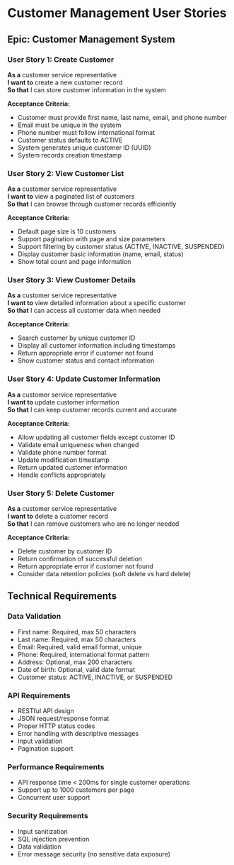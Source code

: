 # Customer Management User Stories

## Epic: Customer Management System

### User Story 1: Create Customer
**As a** customer service representative  
**I want to** create a new customer record  
**So that** I can store customer information in the system  

**Acceptance Criteria:**
- Customer must provide first name, last name, email, and phone number
- Email must be unique in the system
- Phone number must follow international format
- Customer status defaults to ACTIVE
- System generates unique customer ID (UUID)
- System records creation timestamp

### User Story 2: View Customer List
**As a** customer service representative  
**I want to** view a paginated list of customers  
**So that** I can browse through customer records efficiently  

**Acceptance Criteria:**
- Default page size is 10 customers
- Support pagination with page and size parameters
- Support filtering by customer status (ACTIVE, INACTIVE, SUSPENDED)
- Display customer basic information (name, email, status)
- Show total count and page information

### User Story 3: View Customer Details
**As a** customer service representative  
**I want to** view detailed information about a specific customer  
**So that** I can access all customer data when needed  

**Acceptance Criteria:**
- Search customer by unique customer ID
- Display all customer information including timestamps
- Return appropriate error if customer not found
- Show customer status and contact information

### User Story 4: Update Customer Information
**As a** customer service representative  
**I want to** update customer information  
**So that** I can keep customer records current and accurate  

**Acceptance Criteria:**
- Allow updating all customer fields except customer ID
- Validate email uniqueness when changed
- Validate phone number format
- Update modification timestamp
- Return updated customer information
- Handle conflicts appropriately

### User Story 5: Delete Customer
**As a** customer service representative  
**I want to** delete a customer record  
**So that** I can remove customers who are no longer needed  

**Acceptance Criteria:**
- Delete customer by customer ID
- Return confirmation of successful deletion
- Return appropriate error if customer not found
- Consider data retention policies (soft delete vs hard delete)

## Technical Requirements

### Data Validation
- First name: Required, max 50 characters
- Last name: Required, max 50 characters
- Email: Required, valid email format, unique
- Phone: Required, international format pattern
- Address: Optional, max 200 characters
- Date of birth: Optional, valid date format
- Customer status: ACTIVE, INACTIVE, or SUSPENDED

### API Requirements
- RESTful API design
- JSON request/response format
- Proper HTTP status codes
- Error handling with descriptive messages
- Input validation
- Pagination support

### Performance Requirements
- API response time < 200ms for single customer operations
- Support up to 1000 customers per page
- Concurrent user support

### Security Requirements
- Input sanitization
- SQL injection prevention
- Data validation
- Error message security (no sensitive data exposure)
